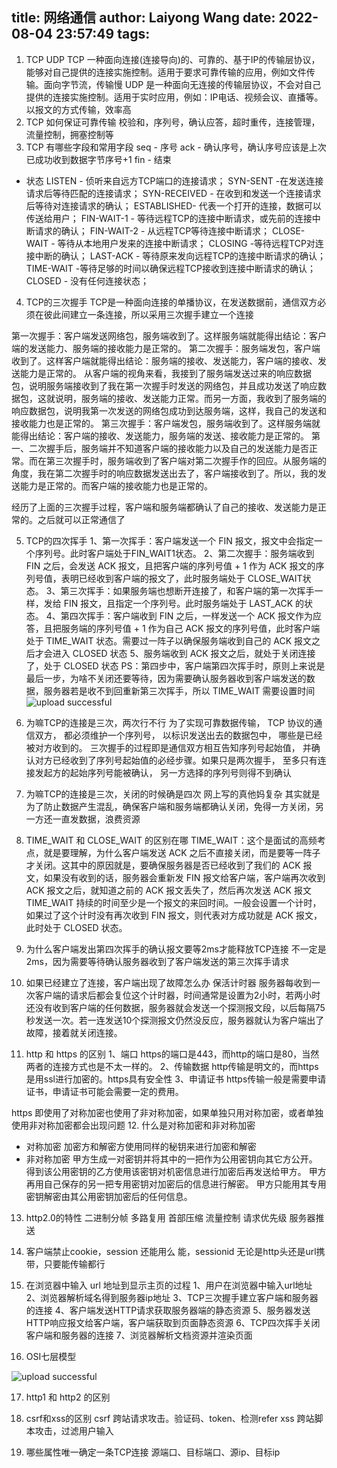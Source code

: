 title: 网络通信
author: Laiyong Wang
date: 2022-08-04 23:57:49
tags:
---
1. TCP UDP
TCP 一种面向连接(连接导向)的、可靠的、基于IP的传输层协议，能够对自己提供的连接实施控制。适用于要求可靠传输的应用，例如文件传输。面向字节流，传输慢
UDP 是一种面向无连接的传输层协议，不会对自己提供的连接实施控制。适用于实时应用，例如：IP电话、视频会议、直播等。以报文的方式传输，效率高
2. TCP 如何保证可靠传输
校验和，序列号，确认应答，超时重传，连接管理，流量控制，拥塞控制等
3. TCP 有哪些字段和常用字段
seq - 序号
ack - 确认序号，确认序号应该是上次已成功收到数据字节序号+1
fin - 结束
- 状态
LISTEN - 侦听来自远方TCP端口的连接请求； 
SYN-SENT -在发送连接请求后等待匹配的连接请求； 
SYN-RECEIVED - 在收到和发送一个连接请求后等待对连接请求的确认； 
ESTABLISHED- 代表一个打开的连接，数据可以传送给用户； 
FIN-WAIT-1 - 等待远程TCP的连接中断请求，或先前的连接中断请求的确认；
FIN-WAIT-2 - 从远程TCP等待连接中断请求；
CLOSE-WAIT - 等待从本地用户发来的连接中断请求； 
CLOSING -等待远程TCP对连接中断的确认； 
LAST-ACK - 等待原来发向远程TCP的连接中断请求的确认； 
TIME-WAIT -等待足够的时间以确保远程TCP接收到连接中断请求的确认； 
CLOSED - 没有任何连接状态；


4. TCP的三次握手
TCP是一种面向连接的单播协议，在发送数据前，通信双方必须在彼此间建立一条连接，所以采用三次握手建立一个连接

第一次握手：客户端发送网络包，服务端收到了。这样服务端就能得出结论：客户端的发送能力、服务端的接收能力是正常的。
第二次握手：服务端发包，客户端收到了。这样客户端就能得出结论：服务端的接收、发送能力，客户端的接收、发送能力是正常的。 从客户端的视角来看，我接到了服务端发送过来的响应数据包，说明服务端接收到了我在第一次握手时发送的网络包，并且成功发送了响应数据包，这就说明，服务端的接收、发送能力正常。而另一方面，我收到了服务端的响应数据包，说明我第一次发送的网络包成功到达服务端，这样，我自己的发送和接收能力也是正常的。
第三次握手：客户端发包，服务端收到了。这样服务端就能得出结论：客户端的接收、发送能力，服务端的发送、接收能力是正常的。 第一、二次握手后，服务端并不知道客户端的接收能力以及自己的发送能力是否正常。而在第三次握手时，服务端收到了客户端对第二次握手作的回应。从服务端的角度，我在第二次握手时的响应数据发送出去了，客户端接收到了。所以，我的发送能力是正常的。而客户端的接收能力也是正常的。

经历了上面的三次握手过程，客户端和服务端都确认了自己的接收、发送能力是正常的。之后就可以正常通信了

5. TCP的四次挥手
      1、第一次挥手：客户端发送一个 FIN 报文，报文中会指定一个序列号。此时客户端处于FIN_WAIT1状态。
      2、第二次握手：服务端收到 FIN 之后，会发送 ACK 报文，且把客户端的序列号值 + 1 作为 ACK 报文的序列号值，表明已经收到客户端的报文了，此时服务端处于 CLOSE_WAIT状态。
      3、第三次挥手：如果服务端也想断开连接了，和客户端的第一次挥手一样，发给 FIN 报文，且指定一个序列号。此时服务端处于 LAST_ACK 的状态。
      4、第四次挥手：客户端收到 FIN 之后，一样发送一个 ACK 报文作为应答，且把服务端的序列号值 + 1 作为自己 ACK 报文的序列号值，此时客户端处于 TIME_WAIT 状态。需要过一阵子以确保服务端收到自己的 ACK 报文之后才会进入 CLOSED 状态
      5、服务端收到 ACK 报文之后，就处于关闭连接了，处于 CLOSED 状态
      PS：第四步中，客户端第四次挥手时，原则上来说是最后一步，为啥不关闭还要等待，因为需要确认服务器收到客户端发送的数据，服务器若是收不到回重新第三次挥手，所以 TIME_WAIT 需要设置时间
![upload successful](/images/pasted-8.png)
6. 为嘛TCP的连接是三次，两次行不行
为了实现可靠数据传输， TCP 协议的通信双方， 都必须维护一个序列号， 以标识发送出去的数据包中， 哪些是已经被对方收到的。 三次握手的过程即是通信双方相互告知序列号起始值， 并确认对方已经收到了序列号起始值的必经步骤。如果只是两次握手， 至多只有连接发起方的起始序列号能被确认， 另一方选择的序列号则得不到确认

7. 为嘛TCP的连接是三次，关闭的时候确是四次
网上写的真他妈复杂
其实就是为了防止数据产生混乱，确保客户端和服务端都确认关闭，免得一方关闭，另一方还一直发数据，浪费资源

8. TIME_WAIT 和 CLOSE_WAIT 的区别在哪
TIME_WAIT：这个是面试的高频考点，就是要理解，为什么客户端发送 ACK 之后不直接关闭，而是要等一阵子才关闭。这其中的原因就是，要确保服务器是否已经收到了我们的 ACK 报文，如果没有收到的话，服务器会重新发 FIN 报文给客户端，客户端再次收到 ACK 报文之后，就知道之前的 ACK 报文丢失了，然后再次发送 ACK 报文
TIME_WAIT 持续的时间至少是一个报文的来回时间。一般会设置一个计时，如果过了这个计时没有再次收到 FIN 报文，则代表对方成功就是 ACK 报文，此时处于 CLOSED 状态。

9. 为什么客户端发出第四次挥手的确认报文要等2ms才能释放TCP连接
不一定是2ms，因为需要等待确认服务器收到了客户端发送的第三次挥手请求

10. 如果已经建立了连接，客户端出现了故障怎么办
保活计时器
服务器每收到一次客户端的请求后都会复位这个计时器，时间通常是设置为2小时，若两小时还没有收到客户端的任何数据，服务器就会发送一个探测报文段，以后每隔75秒发送一次。若一连发送10个探测报文仍然没反应，服务器就认为客户端出了故障，接着就关闭连接。
11. http 和 https 的区别
1、端口
https的端口是443，而http的端口是80，当然两者的连接方式也是不太一样的。
2、传输数据
http传输是明文的，而https是用ssl进行加密的。https具有安全性
3、申请证书
https传输一般是需要申请证书，申请证书可能会需要一定的费用。

https 即使用了对称加密也使用了非对称加密，如果单独只用对称加密，或者单独使用非对称加密都会出现问题
12. 什么是对称加密和非对称加密
- 对称加密
加密方和解密方使用同样的秘钥来进行加密和解密
- 非对称加密
甲方生成一对密钥并将其中的一把作为公用密钥向其它方公开。
得到该公用密钥的乙方使用该密钥对机密信息进行加密后再发送给甲方。
甲方再用自己保存的另一把专用密钥对加密后的信息进行解密。
甲方只能用其专用密钥解密由其公用密钥加密后的任何信息。

13. http2.0的特性
二进制分帧
多路复用
首部压缩
流量控制
请求优先级
服务器推送
14. 客户端禁止cookie，session 还能用么
能，sessionid 无论是http头还是url携带，只要能传输都行

15. 在浏览器中输入 url 地址到显示主页的过程
1、用户在浏览器中输入url地址
2、浏览器解析域名得到服务器ip地址
3、TCP三次握手建立客户端和服务器的连接
4、客户端发送HTTP请求获取服务器端的静态资源
5、服务器发送HTTP响应报文给客户端，客户端获取到页面静态资源
6、TCP四次挥手关闭客户端和服务器的连接
7、浏览器解析文档资源并渲染页面
16. OSI七层模型

![upload successful](/images/pasted-7.png)

17. http1 和 http2 的区别

18. csrf和xss的区别
csrf 跨站请求攻击。验证码、token、检测refer
xss 跨站脚本攻击，过滤用户输入

19. 哪些属性唯一确定一条TCP连接
源端口、目标端口、源ip、目标ip

